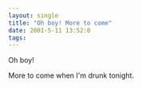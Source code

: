 ```yaml
---
layout: single
title: "Oh boy! More to come"
date: 2001-5-11 13:52:0
tags: 
---
```


Oh boy!

More to come when I'm drunk tonight.

